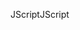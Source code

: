<span data-ttu-id="875d1-101">JScript</span><span class="sxs-lookup"><span data-stu-id="875d1-101">JScript</span></span>